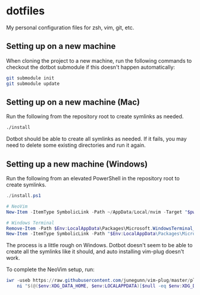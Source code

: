 # dotfiles

My personal configuration files for zsh, vim, git, etc.

## Setting up on a new machine

When cloning the project to a new machine, run the following commands to checkout the dotbot submodule if this doesn't happen automatically:

```bash
git submodule init
git submodule update
```

## Setting up on a new machine (Mac)

Run the following from the repository root to create symlinks as needed.

```sh
./install
```

Dotbot should be able to create all symlinks as needed. If it fails, you may need to delete some existing directories and run it again.


## Setting up a new machine (Windows)

Run the following from an elevated PowerShell in the repository root to create symlinks.

```PowerShell
./install.ps1

# NeoVim
New-Item -ItemType SymbolicLink -Path ~/AppData/Local/nvim -Target "$pwd/nvim"

# Windows Terminal
Remove-Item -Path $Env:LocalAppData\Packages\Microsoft.WindowsTerminal_8wekyb3d8bbwe\LocalState -Force -Recurse
New-Item -ItemType SymbolicLink -Path "$Env:LocalAppData\Packages\Microsoft.WindowsTerminal_8wekyb3d8bbwe\LocalState" -Target "${pwd}\WindowsTerminal"
```

The process is a little rough on Windows. Dotbot doesn't seem to be able to create all the symlinks like it should, and auto installing vim-plug doesn't work.

To complete the NeoVim setup, run:

```PowerShell
iwr -useb https://raw.githubusercontent.com/junegunn/vim-plug/master/plug.vim |`
    ni "$(@($env:XDG_DATA_HOME, $env:LOCALAPPDATA)[$null -eq $env:XDG_DATA_HOME])/nvim-data/site/autoload/plug.vim" -Force
```
